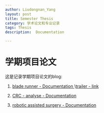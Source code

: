 ```yaml
---
author: Liudongnan_Yang
layout: post
title: Semester Thesis
category: 学术论文和专业记录
tags: Thesis
description:  Documentation

---
```


# 学期项目论文

这是记录学期项目论文的blog:


1. [blade runner - Documentation ](https://github.com/yldn/BladeRunner-Demo-/blob/master/docs/Game%20Design%20Document%20ASG.pdf) \\[trailer - link](https://youtu.be/ZJsznK6jfDY)

2. [CRC - analyse - Documentation ](https://github.com/yldn/ASP/blob/master/Documentation/CRC32%20Dokumentation.pdf)

3. [robotic assisted surgery - Documentation](https://github.com/yldn/yldn.github.io/blob/master/uploads/merged_document.pdf)